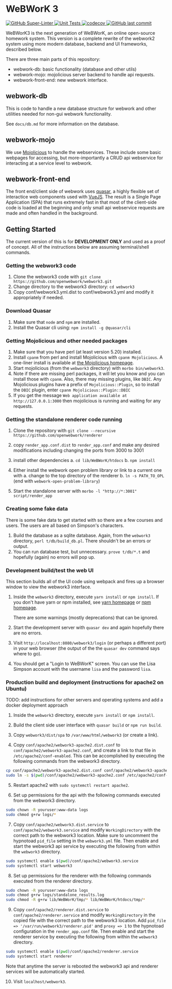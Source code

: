 # WeBWorK 3

[![GitHub Super-Linter](https://github.com/openwebwork/webwork3/workflows/Lint%20Code%20Base/badge.svg)
   ](https://github.com/openwebwork/webwork3/actions/workflows/linter.yml)
[![Unit Tests](https://github.com/openwebwork/webwork3/actions/workflows/unit-tests.yml/badge.svg)
   ](https://github.com/openwebwork/webwork3/actions/workflows/unit-tests.yml)
[![codecov](https://codecov.io/gh/openwebwork/webwork3/branch/main/graph/badge.svg?token=1XBWNRC9AB)
   ](https://codecov.io/gh/openwebwork/webwork3)
[![GitHub last commit](https://img.shields.io/github/last-commit/openwebwork/webwork3)
   ](https://github.com/openwebwork/webwork3/commits/main)

WeBWorK3 is the next generation of WeBWorK, an online open-source homework system.  This version is a complete rewrite
of the webwork2 system using more modern database, backend and UI frameworks, described below.

There are three main parts of this repository:

* webwork-db: basic functionality (database and other utils)
* webwork-mojo: mojolicious server backend to handle api requests.
* webwork-front-end: new webwork interface.

## webwork-db

This is code to handle a new database structure for webwork and
other utilities needed for non-gui webwork functionality.

See `docs/db.md` for more information on the database.

## webwork-mojo

We use [Mojolicious](http://mojolicious.org) to handle the webservices.  These include some basic webpages for
accessing, but more-importantly a CRUD api webservice for interacting at a service level to webwork.

## webwork-front-end

The front end/client side of webwork uses [quasar](http://quasar.dev), a highly flexible set of interactice web
components used with [VueJS](http://v3.vuejs.org).  The result is a Single Page Application (SPA) that runs extremely
fast in that most of the client-side code is loaded at the beginning and only small api webservice requests are made and
often handled in the background.

## Getting Started

The current version of this is for **DEVELOPMENT ONLY** and used as a proof of concept.  All of the instructions below
are assuming terminal/shell commands.

### Getting the webwork3 code

1. Clone the webwork3 code with `git clone https://github.com/openwebwork/webwork3.git`
2. Change directory to the webwork3 directory: `cd webwork3`
3. Copy conf/webwork3.yml.dist to conf/webwork3.yml and modify it appropriately if needed.

### Download Quasar

1. Make sure that `node` and `npm` are installed.
2. Install the Quasar cli using: `npm install -g @quasar/cli`

### Getting Mojolicious and other needed packages

1. Make sure that you have perl (at least version 5.20) installed.
2. Install `cpanm` from perl and install Mojolicious with `cpanm Mojolicious`.
   A one-liner install is available at [the Mojolicious homepage](https://mojolicious.org/).
3. Start mojolicious (from the `webwork3` directory) with `morbo bin/webwork3`.
4. Note if there are missing perl packages, it will let you know and you can install those with `cpanm`.
   Also, there may missing plugins, like `DBIC`.  Any Mojolicious plugins have a prefix of `Mojolicious::Plugin`, so to
   install the `DBIC` plugin, enter `cpanm Mojolicious::Plugin::DBIC`
5. If you get the message `Web application available at http://127.0.0.1:3000` then mojolicious is running and waiting
   for any requests.

### Getting the standalone renderer code running

1. Clone the repository with `git clone --recursive https://github.com/openwebwork/renderer`

2. copy `render_app.conf.dist` to `render_app.conf` and make any desired modifications including changing the ports
from 3000 to 3001

3. install other dependencies
   a. `cd lib/WeBWorK/htdocs`
   b. `npm install`

4. Either install the webwork open problem library or link to a current one with
   a. change to the top directory of the renderer
   b. `ln -s PATH_TO_OPL` (end with `webwork-open-problem-library`)

5. Start the standalone server with `morbo -l "http://*:3001" script/render_app`


### Creating some fake data

There is some fake data to get started with so there are a few courses and users.  The users are all based on Simpson's
characters.

1. Build the database as a sqlite database.  Again, from the `webwork3` directory, `perl t/db/build_db.pl`.  There
   shouldn't be an errors or output.
2. You can run database test, but unnecessary.  `prove t/db/*.t` and hopefully (again) no errors will pop up.

### Development build/test the web UI

This section builds all of the UI code using webpack and fires up a browser window to view the webwork3 interface.

1. Inside the `webwork3` directory, execute `yarn install` or `npm install`.  If you don't have yarn or npm installed,
   see [yarn homepage](https://yarnpkg.com/) or [npm homepage](https://docs.npmjs.com/).

   There are some warnings (mostly deprecations) that can be ignored.

2. Start the development server with `quasar dev` and again hopefully there are no errors.

3. Visit `http://localhost:8080/webwork3/login` (or perhaps a different port) in your web browser (the output of the
   the `quasar dev` command says where to go).

4. You should get a "Login to WeBWorK" screen.  You can use the Lisa Simpson account with the username `lisa` and the
   password `lisa`.

### Production build and deployment (instructions for apache2 on Ubuntu)

TODO: add instructions for other servers and operating systems and add a docker deployment approach

1. Inside the `webwork3` directory, execute `yarn install` or `npm install`.

2. Build the client side user interface with `quasar build` or `npm run build`.

3. Copy `webwork3/dist/spa` to `/var/www/html/webwork3` (or create a link).

4. Copy `conf/apache2/webwork3-apache2.dist.conf` to `conf/apache2/webwork3-apache2.conf`, and create a link to that
   file in `/etc/apache2/conf-enabled`.  This can be accomplished by executing the following commands from the webwork3
   directory.

```sh
cp conf/apache2/webwork3-apache2.dist.conf conf/apache2/webwork3-apache2.conf
sudo ln -s $(pwd)/conf/apache2/webwork3-apache2.conf /etc/apache2/conf-enabled
```

5. Restart apache2 with `sudo systemctl restart apache2`.

6. Set up permissions for the api with the following commands executed from the webwork3 directory.

```sh
sudo chown -R youruser:www-data logs
sudo chmod g+rw logs/*
```

7. Copy `conf/apache2/webwork3.dist.service` to `conf/apache2/webwork3.service` and modify `WorkingDirectory` with the
   correct path to the webwork3 location.  Make sure to uncomment the hypnotoad `pid_file` setting in the `webwork3.yml`
   file.  Then enable and start the webwork3 api service by executing the following from within the `webwork3`
   directory.

```sh
sudo systemctl enable $(pwd)/conf/apache2/webwork3.service
sudo systemctl start webwork3
```

8. Set up permissions for the renderer with the following commands executed from the renderer directory.

```sh
sudo chown -R youruser:www-data logs 
sudo chmod g+rw logs/standalone_results.log
sudo chmod -R g+rw lib/WeBWorK/tmp/* lib/WeBWorK/htdocs/tmp/*
```

9. Copy `conf/apache2/renderer.dist.service` to `conf/apache2/renderer.service` and modify `WorkingDirectory` in the
   copied file with the correct path to the webwork3 location.  Add `pid_file => '/var/run/webwork3/renderer.pid'` and
   `proxy => 1` to the hypnotoad configuration in the `render_app.conf` file.  Then enable and start the renderer
   service by executing the following from within the `webwork3` directory.

```sh
sudo systemctl enable $(pwd)/conf/apache2/renderer.service
sudo systemctl start renderer
```

   Note that anytime the server is rebooted the webwork3 api and renderer services will be automatically started.

10. Visit `localhost/webwork3`.
